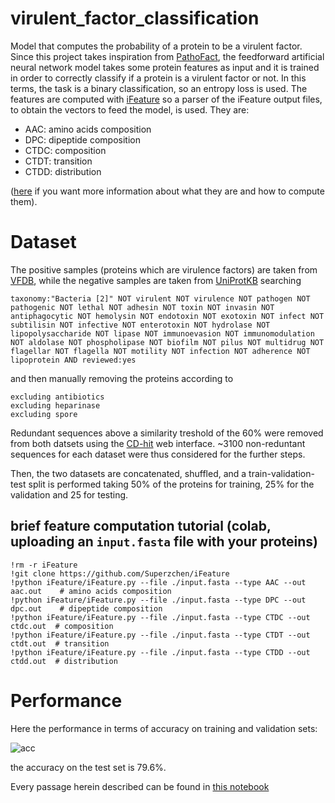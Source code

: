 # virulent_factor_classification
Model that computes the probability of a protein to be a virulent factor.
Since this project takes inspiration from [PathoFact](https://microbiomejournal.biomedcentral.com/articles/10.1186/s40168-020-00993-9), the feedforward artificial neural network model takes some protein features as input and it is trained in order to correctly classify if a protein is a virulent factor or not. In this terms, the task is a binary classification, so an entropy loss is used. 
The features are computed with [iFeature](https://github.com/Superzchen/iFeature) so a parser of the iFeature output files, to obtain the vectors to feed the model, is used. They are:
- AAC: amino acids composition
- DPC: dipeptide composition
- CTDC: composition
- CTDT: transition
- CTDD: distribution

([here](https://github.com/Superzchen/iFeature/blob/master/iFeatureManual.pdf) if you want more information about what they are and how to compute them).

# Dataset

The positive samples (proteins which are virulence factors) are taken from [VFDB](http://www.mgc.ac.cn/VFs/main.htm), while the negative samples are taken from [UniProtKB](https://www.uniprot.org/help/uniprotkb) searching 
```
taxonomy:"Bacteria [2]" NOT virulent NOT virulence NOT pathogen NOT pathogenic NOT lethal NOT adhesin NOT toxin NOT invasin NOT antiphagocytic NOT hemolysin NOT endotoxin NOT exotoxin NOT infect NOT subtilisin NOT infective NOT enterotoxin NOT hydrolase NOT lipopolysaccharide NOT lipase NOT immunoevasion NOT immunomodulation NOT aldolase NOT phospholipase NOT biofilm NOT pilus NOT multidrug NOT flagellar NOT flagella NOT motility NOT infection NOT adherence NOT lipoprotein AND reviewed:yes
```
and then manually removing the proteins according to
```
excluding antibiotics
excluding heparinase 
excluding spore
```
Redundant sequences above a similarity treshold of the 60% were removed from both datsets using the [CD-hit](http://weizhong-lab.ucsd.edu/cdhit-web-server/cgi-bin/index.cgi?cmd=cd-hit) web interface. ~3100 non-reduntant sequences for each dataset were thus considered for the further steps.

Then, the two datasets are concatenated, shuffled, and a train-validation-test split is performed taking 50% of the proteins for training, 25% for the validation and 25 for testing.

## brief feature computation tutorial (colab, uploading an `input.fasta` file with your proteins)
```
!rm -r iFeature
!git clone https://github.com/Superzchen/iFeature
!python iFeature/iFeature.py --file ./input.fasta --type AAC --out aac.out    # amino acids composition
!python iFeature/iFeature.py --file ./input.fasta --type DPC --out dpc.out    # dipeptide composition
!python iFeature/iFeature.py --file ./input.fasta --type CTDC --out ctdc.out  # composition
!python iFeature/iFeature.py --file ./input.fasta --type CTDT --out ctdt.out  # transition
!python iFeature/iFeature.py --file ./input.fasta --type CTDD --out ctdd.out  # distribution
```

# Performance

Here the performance in terms of accuracy on training and validation sets:

![acc](https://user-images.githubusercontent.com/62892813/158029536-0f10cd8d-7238-4eb9-8401-7340ed2c6248.png)

the accuracy on the test set is 79.6%.

Every passage herein described can be found in [this notebook](./example.ipynb)
